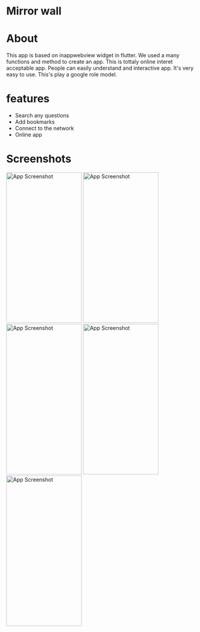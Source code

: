 # Mirror wall

# About



This app is based on inappwebview widget in flutter. We used a many functions and method to create an app.
This is tottaly online interet acceptable app. People can easily understand and interactive app. It's very easy to use.
This's play a google role model.

# features 

- Search any questions 
- Add bookmarks
- Connect to the network
- Online app





# Screenshots

<img src="https://github.com/user-attachments/assets/f1a08b49-865f-4600-8438-4e0eaf035b65" alt="App Screenshot" width="200" height="400"/>
<img src="https://github.com/user-attachments/assets/0bee2261-24d0-4278-8de5-253c34164783" alt="App Screenshot" width="200" height="400"/>
<img src="https://github.com/user-attachments/assets/4ef047f7-8495-4d6f-b7b7-ae5e87546238" alt="App Screenshot" width="200" height="400"/>
<img src="https://github.com/user-attachments/assets/70d02c5c-abcc-4364-be1b-d59dca6f0eb3" alt="App Screenshot" width="200" height="400"/>
<img src="https://github.com/user-attachments/assets/6b7532ec-b3c1-45a8-923b-c8d387f98c47" alt="App Screenshot" width="200" height="400"/>



